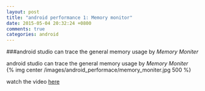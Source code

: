 ```yaml
---
layout: post
title: "android performance 1: Memory monitor"
date: 2015-05-04 20:32:24 +0800
comments: true
categories: android
---
```


###android studio can trace the general memory usage by *Memory Moniter*  
<!--more-->

android studio can trace the general memory usage by *Memory Moniter*  
{% img center /images/android_performace/memory_moniter.jpg 500 %}  

watch the video [here](https://www.youtube.com/watch?v=7ls28uGMBEs&list=PLWz5rJ2EKKc9CBxr3BVjPTPoDPLdPIFCE&index=36)

